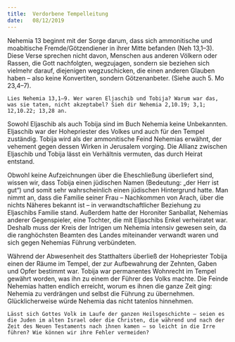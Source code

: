 ```yaml
---
title:  Verdorbene Tempelleitung
date:   08/12/2019
---
```


Nehemia 13 beginnt mit der Sorge darum, dass sich ammonitische und moabitische Fremde/Götzendiener in ihrer Mitte befanden (Neh 13,1–3). Diese Verse sprechen nicht davon, Menschen aus anderen Völkern oder Rassen, die Gott nachfolgten, wegzujagen, sondern sie beziehen sich vielmehr darauf, diejenigen wegzuschicken, die einen anderen Glauben haben – also keine Konvertiten, sondern Götzenanbeter. (Siehe auch 5. Mo 23,4–7).

`Lies Nehemia 13,1–9. Wer waren Eljaschib und Tobija? Warum war das, was sie taten, nicht akzeptabel? Sieh dir Nehemia 2,10.19; 3,1; 12,10.22; 13,28 an.`

Sowohl Eljaschib als auch Tobija sind im Buch Nehemia keine Unbekannten. Eljaschib war der Hohepriester des Volkes und auch für den Tempel zuständig. Tobija wird als der ammonitische Feind Nehemias erwähnt, der vehement gegen dessen Wirken in Jerusalem vorging. Die Allianz zwischen Eljaschib und Tobija lässt ein Verhältnis vermuten, das durch Heirat entstand.

Obwohl keine Aufzeichnungen über die Eheschließung überliefert sind, wissen wir, dass Tobija einen jüdischen Namen (Bedeutung: „der Herr ist gut“) und somit sehr wahrscheinlich einen jüdischen Hintergrund hatte. Man nimmt an, dass die Familie seiner Frau – Nachkommen von Arach, über die nichts Näheres bekannt ist – in verwandtschaftlicher Beziehung zu Eljaschibs Familie stand. Außerdem hatte der Horoniter Sanballat, Nehemias anderer Gegenspieler, eine Tochter, die mit Eljaschibs Enkel verheiratet war. Deshalb muss der Kreis der Intrigen um Nehemia intensiv gewesen sein, da die ranghöchsten Beamten des Landes miteinander verwandt waren und sich gegen Nehemias Führung verbündeten.

Während der Abwesenheit des Statthalters überließ der Hohepriester Tobija einen der Räume im Tempel, der zur Aufbewahrung der Zehnten, Gaben und Opfer bestimmt war. Tobija war permanentes Wohnrecht im Tempel gewährt worden, was ihn zu einem der Führer des Volks machte. Die Feinde Nehemias hatten endlich erreicht, worum es ihnen die ganze Zeit ging: Nehemia zu verdrängen und selbst die Führung zu übernehmen. Glücklicherweise würde Nehemia das nicht tatenlos hinnehmen.

`Lässt sich Gottes Volk im Laufe der ganzen Heilsgeschichte – seien es die Juden im alten Israel oder die Christen, die während und nach der Zeit des Neuen Testaments nach ihnen kamen – so leicht in die Irre führen? Wie können wir ihre Fehler vermeiden?`
